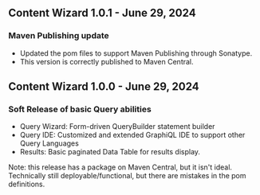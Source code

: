 
## Content Wizard 1.0.1 - June 29, 2024

### Maven Publishing update

- Updated the pom files to support Maven Publishing through Sonatype.
- This version is correctly published to Maven Central.

## Content Wizard 1.0.0 - June 29, 2024

### Soft Release of basic Query abilities

- Query Wizard: Form-driven QueryBuilder statement builder
- Query IDE: Customized and extended GraphiQL IDE to support other Query Languages
- Results: Basic paginated Data Table for results display.

Note: this release has a package on Maven Central, but it isn't ideal. Technically still deployable/functional, but there are mistakes in the pom definitions.
